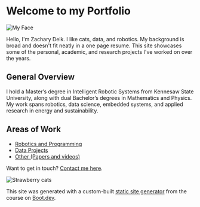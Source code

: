 # Welcome to my Portfolio

![My Face](/images/selfie.png)

Hello, I'm Zachary Delk. I like cats, data, and robotics. My background is broad and doesn't fit neatly in a one page resume. This site showcases some of the personal, academic, and research projects I've worked on over the years.

## General Overview

I hold a Master’s degree in Intelligent Robotic Systems from Kennesaw State University, along with dual Bachelor’s degrees in Mathematics and Physics. My work spans robotics, data science, embedded systems, and applied research in energy and sustainability.

## Areas of Work

- [Robotics and Programming](/blog/roboprogramming)
- [Data Projects](/blog/dataanalysis)
- [Other (Papers and videos)](/blog/misc)


Want to get in touch? [Contact me here](/contact).

![Strawberry cats](/images/strawberry.png)

This site was generated with a custom-built [static site generator](https://www.boot.dev/courses/build-static-site-generator-python) from the course on [Boot.dev](https://www.boot.dev).